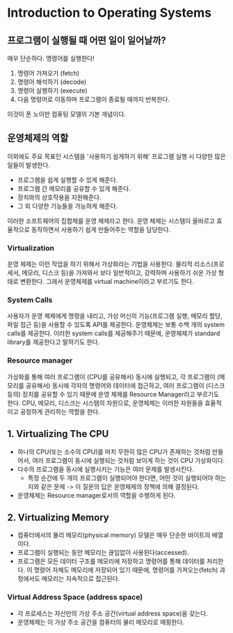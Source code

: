 # Introduction to Operating Systems

## 프로그램이 실행될 때 어떤 일이 일어날까?

매우 단순하다. 명령어를 실행한다!

1. 명령어 가져오기 (fetch)
2. 명령어 해석하기 (decode)
3. 명령어 실행하기 (execute)
4. 다음 명령어로 이동하며 프로그램이 종료될 때까지 반복한다.

이것이 폰 노이만 컴퓨팅 모델의 기본 개념이다.

## 운영체제의 역할

이외에도 주요 목표인 시스템을 '사용하기 쉽게하기 위해' 프로그램 실행 시 다양한 많은 일들이 발생한다.

- 프로그램을 쉽게 실행할 수 있게 해준다.
- 프로그램 간 메모리를 공유할 수 있게 해준다.
- 장치와의 상호작용을 지원해준다.
- 그 외 다양한 기능들을 가능하게 해준다.

이러한 소프트웨어의 집합체를 운영 체제라고 한다.
운영 체제는 시스템이 올바르고 효율적으로 동작하면서 사용하기 쉽게 만들어주는 역할을 담당한다.

### Virtualization

운영 체제는 이런 작업을 하기 위해서 가상화라는 기법을 사용한다.
물리적 리소스(프로세서, 메모리, 디스크 등)을 가져와서 보다 일반적이고, 강력하며 사용하기 쉬운 가상 형태로 변환한다.
그래서 운영체제를 virtual machine이라고 부르기도 한다.

### System Calls

사용자가 운영 체제에게 명령을 내리고, 가상 머신의 기능(프로그램 실행, 메모리 할당, 파일 접근 등)을 사용할 수 있도록 API를 제공한다.
운영체제는 보통 수백 개의 system calls를 제공한다.
이러한 system calls를 제공해주기 때문에, 운영체제가 standard library를 제공한다고 말하기도 한다.

### Resource manager

가상화를 통해 여러 프로그램이 (CPU를 공유해서) 동시에 실행되고, 각 프로그램이 (메모리를 공유해서) 동시에 각자의 명령어와 데이터에 접근하고, 여러 프로그램이 (디스크 등의) 장치를 공유할 수 있기 때문에
운영 체제를 Resource Manager라고 부르기도 한다.
CPU, 메모리, 디스크는 시스템의 자원으로, 운영체제는 이러한 자원들을 효율적이고 공정하게 관리하는 역할을 한다.

## 1. Virtualizing The CPU

- 하나의 CPU(또는 소수의 CPU)를 마치 무한히 많은 CPU가 존재하는 것처럼 만들어서, 여러 프로그램이 동시에 실행되는 것처럼 보이게 하는 것이 CPU 가상화이다.
- 다수의 프로그램을 동시에 실행시키는 기능은 여러 문제를 발생시킨다.
  - 특정 순간에 두 개의 프로그램이 실행되어야 한다면, 어떤 것이 실행되어야 하는지와 같은 문제 -> 이 질문의 답은 운영체제의 정책에 의해 결정된다.
- 운영체제는 Resource manager로서의 역할을 수행하게 된다.

## 2. Virtualizing Memory

- 컴퓨터에서의 물리 메모리(physical memory) 모델은 매우 단순한 바이트의 배열이다.
- 프로그램이 실행되는 동안 메모리는 끊임없이 사용된다(accessed).
- 프로그램은 모든 데이터 구조를 메모리에 저장하고 명령어를 통해 데이터를 처리한다. 이 명령어 자체도 메모리에 저장되어 있기 때문에, 명령어를 가져오는(fetch) 과정에서도 메모리는 지속적으로 접근된다.

### Virtual Address Space (address space)

- 각 프로세스는 자신만의 가상 주소 공간(virtual address space)을 갖는다.
- 운영체제는 이 가상 주소 공간을 컴퓨터의 물리 메모리로 매핑한다.
